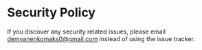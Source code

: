 # Security Policy

If you discover any security related issues, please email demyanenkomaks0@gmail.com instead of using the issue tracker.
